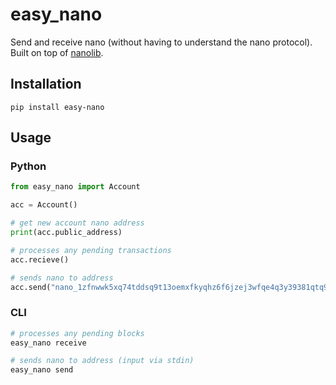 # easy_nano

Send and receive nano (without having to understand the nano protocol). Built on top of [nanolib](https://github.com/Matoking/nanolib).

## Installation

```
pip install easy-nano
```

## Usage

### Python

```python
from easy_nano import Account

acc = Account()

# get new account nano address
print(acc.public_address)

# processes any pending transactions
acc.recieve()

# sends nano to address
acc.send("nano_1zfnwwk5xq74tddsq9t13oemxfkyqhz6f6jzej3wfqe4q3y39381qtq98dmo", 0.01)
```

### CLI

```bash
# processes any pending blocks
easy_nano receive

# sends nano to address (input via stdin)
easy_nano send
```
